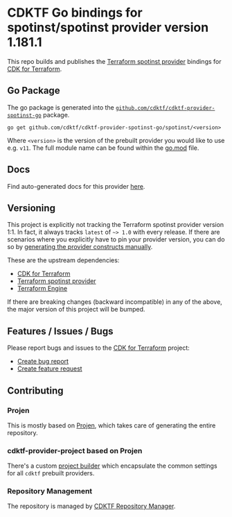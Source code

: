 # CDKTF Go bindings for spotinst/spotinst provider version 1.181.1

This repo builds and publishes the [Terraform spotinst provider](https://registry.terraform.io/providers/spotinst/spotinst/1.181.1/docs) bindings for [CDK for Terraform](https://cdk.tf).

## Go Package

The go package is generated into the [`github.com/cdktf/cdktf-provider-spotinst-go`](https://github.com/cdktf/cdktf-provider-spotinst-go) package.

`go get github.com/cdktf/cdktf-provider-spotinst-go/spotinst/<version>`

Where `<version>` is the version of the prebuilt provider you would like to use e.g. `v11`. The full module name can be found
within the [go.mod](https://github.com/cdktf/cdktf-provider-spotinst-go/blob/main/spotinst/go.mod#L1) file.

## Docs

Find auto-generated docs for this provider [here](https://github.com/cdktf/cdktf-provider-spotinst/blob/main/docs/API.go.md).


## Versioning

This project is explicitly not tracking the Terraform spotinst provider version 1:1. In fact, it always tracks `latest` of `~> 1.0` with every release. If there are scenarios where you explicitly have to pin your provider version, you can do so by [generating the provider constructs manually](https://cdk.tf/imports).

These are the upstream dependencies:

* [CDK for Terraform](https://cdk.tf)
* [Terraform spotinst provider](https://registry.terraform.io/providers/spotinst/spotinst/1.181.1)
* [Terraform Engine](https://terraform.io)

If there are breaking changes (backward incompatible) in any of the above, the major version of this project will be bumped.

## Features / Issues / Bugs

Please report bugs and issues to the [CDK for Terraform](https://cdk.tf) project:

* [Create bug report](https://cdk.tf/bug)
* [Create feature request](https://cdk.tf/feature)

## Contributing

### Projen

This is mostly based on [Projen](https://github.com/projen/projen), which takes care of generating the entire repository.

### cdktf-provider-project based on Projen

There's a custom [project builder](https://github.com/cdktf/cdktf-provider-project) which encapsulate the common settings for all `cdktf` prebuilt providers.


### Repository Management

The repository is managed by [CDKTF Repository Manager](https://github.com/cdktf/cdktf-repository-manager/).

